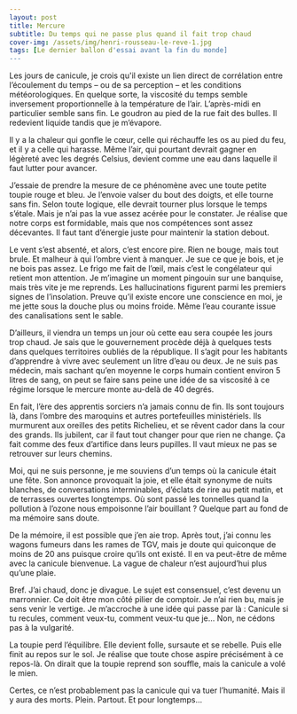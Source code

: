 ```yaml
---
layout: post
title: Mercure
subtitle: Du temps qui ne passe plus quand il fait trop chaud
cover-img: /assets/img/henri-rousseau-le-reve-1.jpg
tags: [Le dernier ballon d'essai avant la fin du monde]
---
```


Les jours de canicule, je crois qu'il existe un lien direct de corrélation entre l’écoulement du temps – ou de sa perception – et les conditions météorologiques. En quelque sorte, la viscosité du temps semble inversement proportionnelle à la température de l’air. L’après-midi en particulier semble sans fin. Le goudron au pied de la rue fait des bulles. Il redevient liquide tandis que je m’évapore. 

Il y a la chaleur qui gonfle le cœur, celle qui réchauffe les os au pied du feu, et il y a celle qui harasse. Même l’air, qui pourtant devrait gagner en légèreté avec les degrés Celsius, devient comme une eau dans laquelle il faut lutter pour avancer.

J’essaie de prendre la mesure de ce phénomène avec une toute petite toupie rouge et bleu. Je l’envoie valser du bout des doigts, et elle tourne sans fin. Selon toute logique, elle devrait tourner plus lorsque le temps s’étale. Mais je n’ai pas la vue assez acérée pour le constater. Je réalise que notre corps est formidable, mais que nos compétences sont assez décevantes. Il faut tant d’énergie juste pour maintenir la station debout.  

Le vent s’est absenté, et alors, c’est encore pire. Rien ne bouge, mais tout brule. Et malheur à qui l’ombre vient à manquer. Je sue ce que je bois, et je ne bois pas assez. Le frigo me fait de l’œil, mais c’est le congélateur qui retient mon attention. Je m’imagine un moment pingouin sur une banquise, mais très vite je me reprends. Les hallucinations figurent parmi les premiers signes de l’insolation. Preuve qu’il existe encore une conscience en moi, je me jette sous la douche plus ou moins froide. Même l’eau courante issue des canalisations sent le sable.

D’ailleurs, il viendra un temps un jour où cette eau sera coupée les jours trop chaud. Je sais que le gouvernement procède déjà à quelques tests dans quelques territoires oubliés de la république. Il s’agit pour les habitants d’apprendre à vivre avec seulement un litre d’eau ou deux. Je ne suis pas médecin, mais sachant qu’en moyenne le corps humain contient environ 5 litres de sang, on peut se faire sans peine une idée de sa viscosité à ce régime lorsque le mercure monte au-delà de 40 degrés.

En fait, l’ère des apprentis sorciers n’a jamais connu de fin. Ils sont toujours là, dans l’ombre des maroquins et autres portefeuilles ministériels. Ils murmurent aux oreilles des petits Richelieu, et se rêvent cador dans la cour des grands. Ils jubilent, car il faut tout changer pour que rien ne change. Ça fait comme des feux d’artifice dans leurs pupilles. Il vaut mieux ne pas se retrouver sur leurs chemins.

Moi, qui ne suis personne, je me souviens d’un temps où la canicule était une fête. Son annonce provoquait la joie, et elle était synonyme de nuits blanches, de conversations interminables, d’éclats de rire au petit matin, et de terrasses ouvertes longtemps. Où sont passé les tonnelles quand la pollution à l’ozone nous empoisonne l’air bouillant ? Quelque part au fond de ma mémoire sans doute. 

De la mémoire, il est possible que j’en aie trop. Après tout, j’ai connu les wagons fumeurs dans les rames de TGV, mais je doute qui quiconque de moins de 20 ans puisque croire qu’ils ont existé. Il en va peut-être de même avec la canicule bienvenue. La vague de chaleur n’est aujourd’hui plus qu’une plaie.

Bref. J’ai chaud, donc je divague. Le sujet est consensuel, c’est devenu un marronnier. Ce doit être mon côté pilier de comptoir. Je n’ai rien bu, mais je sens venir le vertige. Je m’accroche à une idée qui passe par là : Canicule si tu recules, comment veux-tu, comment veux-tu que je… Non, ne cédons pas à la vulgarité. 

La toupie perd l’équilibre. Elle devient folle, sursaute et se rebelle. Puis elle finit au repos sur le sol. Je réalise que toute chose aspire précisément à ce repos-là. On dirait que la toupie reprend son souffle, mais la canicule a volé le mien. 

Certes, ce n’est probablement pas la canicule qui va tuer l’humanité. Mais il y aura des morts. Plein. Partout. Et pour longtemps…  
